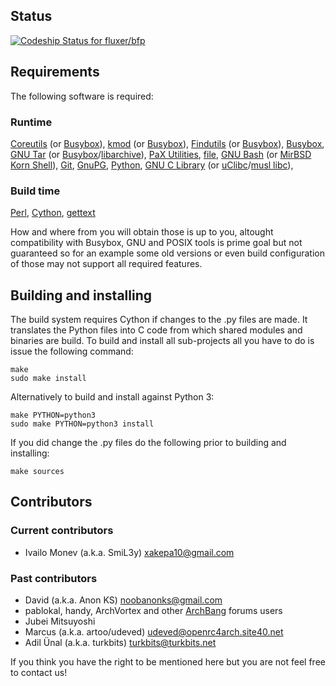 ## Status

[ ![Codeship Status for fluxer/bfp](https://codeship.com/projects/123e70d0-af99-0132-594f-5edd39caaea8/status?branch=master)](https://codeship.com/projects/69262)

## Requirements

The following software is required:

### Runtime

[Coreutils](https://www.gnu.org/software/coreutils/) (or [Busybox](http://www.busybox.net/)),
[kmod](https://www.kernel.org/pub/linux/utils/kernel/kmod/) (or [Busybox](http://www.busybox.net/)),
[Findutils](http://www.gnu.org/software/findutils/) (or [Busybox](http://www.busybox.net/)),
[Busybox](http://www.busybox.net/),
[GNU Tar](https://www.gnu.org/software/tar/) (or [Busybox](http://www.busybox.net/)/[libarchive](http://www.libarchive.org/)),
[PaX Utilities](https://wiki.gentoo.org/wiki/Hardened/PaX_Utilities),
[file](http://darwinsys.com/file/),
[GNU Bash](https://www.gnu.org/software/bash/) (or [MirBSD Korn Shell](https://www.mirbsd.org/mksh.htm)),
[Git](http://git-scm.com/),
[GnuPG](https://www.gnupg.org/),
[Python](https://www.python.org/),
[GNU C Library](http://www.gnu.org/software/libc/) (or [uClibc](http://www.uclibc.org/)/[musl libc](http://www.musl-libc.org/)),

### Build time

[Perl](https://www.perl.org/),
[Cython](http://cython.org/),
[gettext](https://www.gnu.org/software/gettext/)

How and where from you will obtain those is up to you, altought compatibility
with Busybox, GNU and POSIX tools is prime goal but not guaranteed so for an
example some old versions or even build configuration of those may not support
all required features.

## Building and installing

The build system requires Cython if changes to the .py files are made. It
translates the Python files into C code from which shared modules and binaries
are build. To build and install all sub-projects all you have to do is issue
the following command:

```
make
sudo make install
```

Alternatively to build and install against Python 3:

```
make PYTHON=python3
sudo make PYTHON=python3 install
```

If you did change the .py files do the following prior to building and
installing:

```
make sources
```

## Contributors

### Current contributors

- Ivailo Monev (a.k.a. SmiL3y) <xakepa10@gmail.com>

### Past contributors

- David (a.k.a. Anon KS) <noobanonks@gmail.com>
- pablokal, handy, ArchVortex and other [ArchBang](http://www.archbang.org/)
forums users
- Jubei Mitsuyoshi
- Marcus (a.k.a. artoo/udeved) <udeved@openrc4arch.site40.net>
- Adil Ünal (a.k.a. turkbits) <turkbits@turkbits.net>

If you think you have the right to be mentioned here but you are not feel free
to contact us!
